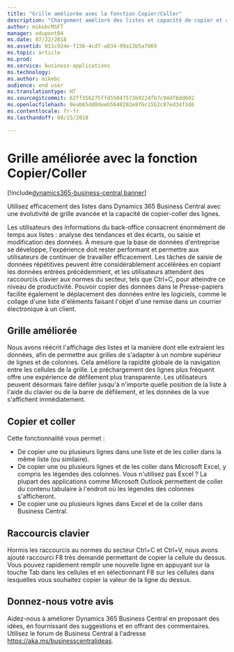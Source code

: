 ```yaml
---
title: "Grille améliorée avec la fonction Copier/Coller"
description: "Chargement amélioré des listes et capacité de copier et coller des lignes."
author: mikebcMSFT
manager: edupont04
ms.date: 07/22/2018
ms.assetid: 011c924e-f156-4cd7-a034-99a13b5a7869
ms.topic: article
ms.prod: 
ms.service: business-applications
ms.technology: 
ms.author: mikebc
audience: end user
ms.translationtype: HT
ms.sourcegitcommit: 62ff356275ffd55047573b9224fb7c94df8dd602
ms.openlocfilehash: 0eab65dd0deeb5648202e8f6c15b2c87ed34f3d6
ms.contentlocale: fr-fr
ms.lasthandoff: 08/15/2018

---
```

#  <a name="improved-grid-with-copy-and-paste"></a>Grille améliorée avec la fonction Copier/Coller

[!include[dynamics365-business-central banner](../includes/dynamics365-business-central.md)]



Utilisez efficacement des listes dans Dynamics 365 Business Central avec une évolutivité de grille avancée et la capacité de copier-coller des lignes.

Les utilisateurs des informations du back-office consacrent énormément de temps aux listes : analyse des tendances et des écarts, ou saisie et modification des données. À mesure que la base de données d'entreprise se développe, l'expérience doit rester performant et permettre aux utilisateurs de continuer de travailler efficacement. Les tâches de saisie de données répétitives peuvent être considérablement accélérées en copiant les données entrées précédemment, et les utilisateurs attendent des raccourcis clavier aux normes du secteur, tels que Ctrl+C, pour atteindre ce niveau de productivité. Pouvoir copier des données dans le Presse-papiers facilite également le déplacement des données entre les logiciels, comme le collage d'une liste d'éléments faisant l'objet d'une remise dans un courrier électronique à un client.

## <a name="improved-grid"></a>Grille améliorée
Nous avons réécrit l'affichage des listes et la manière dont elle extraient les données, afin de permettre aux grilles de s'adapter à un nombre supérieur de lignes et de colonnes. Cela améliore la rapidité globale de la navigation entre les cellules de la grille. Le préchargement des lignes plus fréquent offre une expérience de défilement plus transparente. Les utilisateurs peuvent désormais faire défiler jusqu'à n'importe quelle position de la liste à l'aide du clavier ou de la barre de défilement, et les données de la vue s'affichent immédiatement.

## <a name="copy-and-paste"></a>Copier et coller
Cette fonctionnalité vous permet :

* De copier une ou plusieurs lignes dans une liste et de les coller dans la même liste (ou similaire).
* De copier une ou plusieurs lignes et de les coller dans Microsoft Excel, y compris les légendes des colonnes.
  Vous n'utilisez pas Excel ? La plupart des applications comme Microsoft Outlook permettent de coller du contenu tabulaire à l'endroit où les légendes des colonnes s'afficheront.
* De copier une ou plusieurs lignes dans Excel et de la coller dans Business Central.

## <a name="keyboard-shortcuts"></a>Raccourcis clavier
Hormis les raccourcis au normes du secteur Ctrl+C et Ctrl+V, nous avons ajouté raccourci F8 très demandé permettant de copier la cellule du dessus. Vous pouvez rapidement remplir une nouvelle ligne en appuyant sur la touche Tab dans les cellules et en sélectionnant F8 sur les cellules dans lesquelles vous souhaitez copier la valeur de la ligne du dessus.

<!--
### Who uses these features
These features are available to all desktop users without additional setup in the browser or Windows 10 companion app.
## Status
### Availability
Cloud, on-premises, hybrid
### Regional availability
No regional restrictions. Available to all Dynamics 365 Business Central supported markets.
-->

## <a name="tell-us-what-you-think"></a>Donnez-nous votre avis
Aidez-nous à améliorer Dynamics 365 Business Central en proposant des idées, en fournissant des suggestions et en offrant des commentaires. Utilisez le forum de Business Central à l'adresse https://aka.ms/businesscentralideas.

